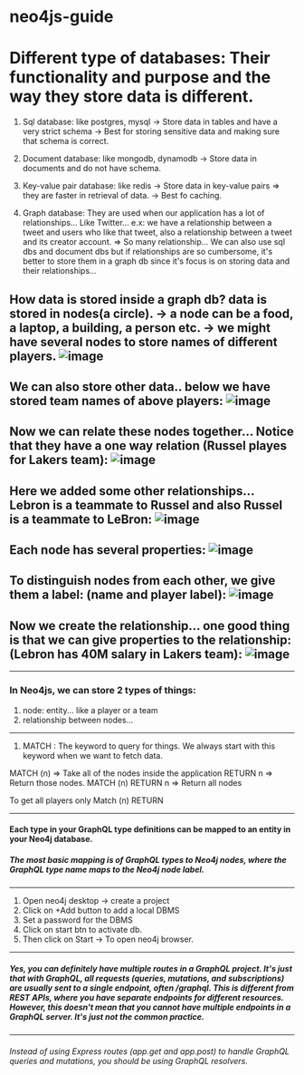 # neo4js-guide
# Different type of databases: Their functionality and purpose and the way they store data is different.
1. Sql database: like postgres, mysql -> Store data in tables and have a very strict schema -> Best for storing sensitive data and making sure that schema is correct.
2. Document database: like mongodb, dynamodb -> Store data in documents and do not have schema.
3. Key-value pair database: like redis -> Store data in key-value pairs => they are faster in retrieval of data. -> Best fo caching.

4. Graph database: They are used when our application has a lot of relationships... Like Twitter... e.x: we have a relationship between a tweet and users who like that tweet, also a relationship between a tweet and its creator account. => So many relationship... We can also use sql dbs and document dbs but if relationships are so cumbersome, it's better to store them in a graph db since it's focus is on storing data and their relationships... 

## How data is stored inside a graph db? data is stored in nodes(a circle). -> a node can be a food, a laptop, a building, a person etc. -> we might have several nodes to store names of different players. ![image](https://github.com/negarmiralaie/neo4js-guide/assets/81822434/f0ce41de-1bed-4d6a-b32e-5a836e3ed661)
## We can also store other data.. below we have stored team names of above players: ![image](https://github.com/negarmiralaie/neo4js-guide/assets/81822434/905101e6-9e69-46ad-9680-9bf5aa490509)
## Now we can relate these nodes together... Notice that they have a one way relation (Russel playes for Lakers team): ![image](https://github.com/negarmiralaie/neo4js-guide/assets/81822434/26b0939e-8ab5-4ba7-92e8-a6d35442bc88)

## Here we added some other relationships... Lebron is a teammate to Russel and also Russel is a teammate to LeBron: ![image](https://github.com/negarmiralaie/neo4js-guide/assets/81822434/88c47ab9-d4fe-4821-b3c1-f2160a936a98)

## Each node has several properties: ![image](https://github.com/negarmiralaie/neo4js-guide/assets/81822434/a02d26c8-9599-48a9-9b03-664270ef5932)

## To distinguish nodes from each other, we give them a label: (name and player label): ![image](https://github.com/negarmiralaie/neo4js-guide/assets/81822434/c9d6e32c-c01f-44c9-8e47-7460dedcb3b9)

## Now we create the relationship... one good thing is that we can give properties to the relationship: (Lebron has 40M salary in Lakers team): ![image](https://github.com/negarmiralaie/neo4js-guide/assets/81822434/f3d54eb5-7aee-4fbd-b97d-cdac20daf43e)

-----------------------------------------

### In Neo4js, we can store 2 types of things:
1. node: entity... like a player or a team
2. relationship between nodes...

------------------------------------------

1. MATCH : The keyword to query for things. We always start with this keyword when we want to fetch data.

MATCH (n) => Take all of the nodes inside the application
RETURN n  => Return those nodes.
MATCH (n) RETURN n => Return all nodes

To get all players only
Match (n) RETURN 

-------------------------------------------
#### Each type in your GraphQL type definitions can be mapped to an entity in your Neo4j database.
##### The most basic mapping is of GraphQL types to Neo4j nodes, where the GraphQL type name maps to the Neo4j node label.



--------------------------------------------
1. Open neo4j desktop -> create a project
2. Click on +Add button to add a local DBMS
3. Set a password for the DBMS
4. Click on start btn to activate db.
5. Then click on Start -> To open neo4j browser.

------------------------------------------
##### Yes, you can definitely have multiple routes in a GraphQL project. It's just that with GraphQL, all requests (queries, mutations, and subscriptions) are usually sent to a single endpoint, often /graphql. This is different from REST APIs, where you have separate endpoints for different resources. However, this doesn't mean that you cannot have multiple endpoints in a GraphQL server. It's just not the common practice.

------------------------------------------
###### Instead of using Express routes (app.get and app.post) to handle GraphQL queries and mutations, you should be using GraphQL resolvers.
